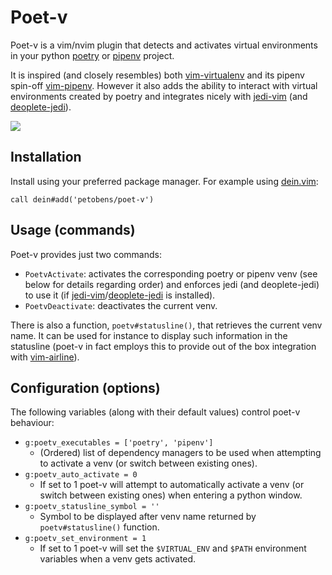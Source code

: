 # Poet-v

Poet-v is a vim/nvim plugin that detects and activates virtual environments in your python
[poetry](https://github.com/python-poetry/poetry) or
[pipenv](https://github.com/pypa/pipenv) project.

It is inspired (and closely resembles) both
[vim-virtualenv](https://github.com/jmcantrell/vim-virtualenv) and its pipenv spin-off
[vim-pipenv](https://github.com/PieterjanMontens/vim-pipenv). However it also adds the
ability to interact with virtual environments created by poetry and integrates nicely with
[jedi-vim](https://github.com/davidhalter/jedi-vim) (and
[deoplete-jedi](https://github.com/deoplete-plugins/deoplete-jedi)).

![](https://user-images.githubusercontent.com/2583971/71567884-35dd0580-2aa1-11ea-9109-829baa65392a.png)

## Installation

Install using your preferred package manager. For example using [dein.vim](https://github.com/Shougo/dein.vim):

```viml
call dein#add('petobens/poet-v')
```

## Usage (commands)

Poet-v provides just two commands:

- `PoetvActivate`: activates the corresponding poetry or pipenv venv (see below for
    details regarding order) and enforces jedi (and deoplete-jedi) to use it (if
    [jedi-vim](https://github.com/davidhalter/jedi-vim)/[deoplete-jedi](https://github.com/deoplete-plugins/deoplete-jedi)
    is installed).
- `PoetvDeactivate`: deactivates the current venv.

There is also a function, `poetv#statusline()`, that retrieves the current venv name. It
can be used for instance to display such information in the statusline (poet-v in fact
employs this to provide out of the box integration with
[vim-airline](https://github.com/vim-airline/vim-airline)).

## Configuration (options)

The following variables (along with their default values) control poet-v behaviour:

- `g:poetv_executables = ['poetry', 'pipenv']`
    - (Ordered) list of dependency managers to be used when attempting to activate a venv
    (or switch between existing ones).
- `g:poetv_auto_activate = 0`
    - If set to 1 poet-v will attempt to automatically activate a venv (or switch between
     existing ones) when entering a python window.
- `g:poetv_statusline_symbol = ''`
    - Symbol to be displayed after venv name returned by `poetv#statusline()` function.
- `g:poetv_set_environment = 1`
    - If set to 1 poet-v will set the `$VIRTUAL_ENV` and `$PATH` environment variables
      when a venv gets activated.
